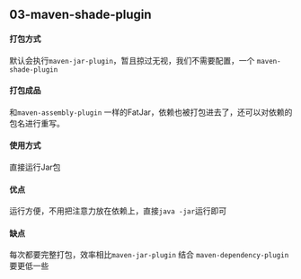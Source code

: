 ## 03-maven-shade-plugin

#### 打包方式 
默认会执行`maven-jar-plugin`，暂且掠过无视，我们不需要配置，一个 `maven-shade-plugin` 

#### 打包成品
和`maven-assembly-plugin` 一样的FatJar，依赖也被打包进去了，还可以对依赖的包名进行重写。

#### 使用方式
直接运行Jar包

#### 优点
运行方便，不用把注意力放在依赖上，直接`java -jar`运行即可

#### 缺点
每次都要完整打包，效率相比`maven-jar-plugin` 结合 `maven-dependency-plugin`要更低一些

